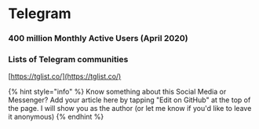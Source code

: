 # Telegram

### 400 million Monthly Active Users \(April 2020\)

### Lists of Telegram communities 

[https://tglist.co/](https://tglist.co/)



{% hint style="info" %}
Know something about this Social Media or Messenger? Add your article here by tapping "Edit on GitHub" at the top of the page. I will show you as the author \(or let me know if you'd like to leave it anonymous\)
{% endhint %}



